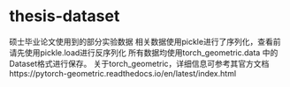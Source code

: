 # thesis-dataset
硕士毕业论文使用到的部分实验数据
相关数据使用pickle进行了序列化，查看前请先使用pickle.load进行反序列化
所有数据均使用torch_geometric.data 中的Dataset格式进行保存。
关于torch_geometric，详细信息可参考其官方文档https://pytorch-geometric.readthedocs.io/en/latest/index.html
